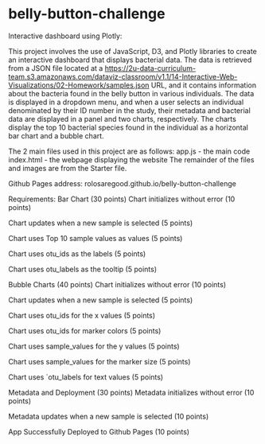 # belly-button-challenge
Interactive dashboard using Plotly: 

This project involves the use of JavaScript, D3, and Plotly libraries to create an interactive dashboard that displays bacterial data. The data is retrieved from a JSON file located at a https://2u-data-curriculum-team.s3.amazonaws.com/dataviz-classroom/v1.1/14-Interactive-Web-Visualizations/02-Homework/samples.json URL, and it contains information about the bacteria found in the belly button in various individuals. The data is displayed in a dropdown menu, and when a user selects an individual denominated by their ID number in the study, their metadata and bacterial data are displayed in a panel and two charts, respectively. The charts display the top 10 bacterial species found in the individual as a horizontal bar chart and a bubble chart.

The 2 main files used in this project are as follows:
app.js - the main code
index.html - the webpage displaying the website
The remainder of the files and images are from the Starter file.

Github Pages address: 
rolosaregood.github.io/belly-button-challenge

Requirements:
Bar Chart (30 points)
Chart initializes without error (10 points)

Chart updates when a new sample is selected (5 points)

Chart uses Top 10 sample values as values (5 points)

Chart uses otu_ids as the labels (5 points)

Chart uses otu_labels as the tooltip (5 points)

Bubble Charts (40 points)
Chart initializes without error (10 points)

Chart updates when a new sample is selected (5 points)

Chart uses otu_ids for the x values (5 points)

Chart uses otu_ids for marker colors (5 points)

Chart uses sample_values for the y values (5 points)

Chart uses sample_values for the marker size (5 points)

Chart uses `otu_labels for text values (5 points)

Metadata and Deployment (30 points)
Metadata initializes without error (10 points)

Metadata updates when a new sample is selected (10 points)

App Successfully Deployed to Github Pages (10 points)
